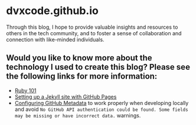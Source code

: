 # dvxcode.github.io

Through this blog, I hope to provide valuable insights and resources to others in the tech community, and to foster a sense of collaboration and connection with like-minded individuals.

## Would you like to know more about the technology I used to create this blog? Please see the following links for more information:

- [Ruby 101](https://jekyllrb.com/docs/ruby-101/)
- [Setting up a Jekyll site with GitHub Pages](https://jekyllrb.com/docs/github-pages/)
- [Configuring GitHub Metadata](https://github.com/jekyll/github-metadata/blob/master/docs/configuration.md#configuration) to work properly when developing locally and avoid `No GitHub API authentication could be found. Some fields may be missing or have incorrect data.` warnings.
